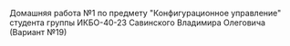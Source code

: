 Домашняя работа №1 по предмету 
"Конфигурационное управление"
студента группы ИКБО-40-23
Савинского Владимира Олеговича (Вариант №19)
